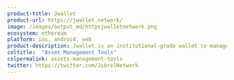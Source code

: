 ```yaml
---
product-title: Jwallet
product-url: https://jwallet.network/
image: /images/output_md/httpsjwalletnetwork.png
ecosystem: ethereum
platform: ios, android, web
product-description: Jwallet is an institutional-grade wallet to manage your digital assets.
coltitle:  "Asset Management Tools"
colpermalink: assets-management-tools
twitter: https://twitter.com/JibrelNetwork
---
```

